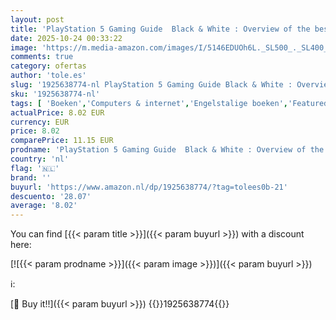 ```yaml
---
layout: post
title: 'PlayStation 5 Gaming Guide  Black & White : Overview of the best PS5 video games  hardware and accessories'
date: 2025-10-24 00:33:22
image: 'https://m.media-amazon.com/images/I/5146EDUOh6L._SL500_._SL400_.jpg'
comments: true
category: ofertas
author: 'tole.es'
slug: '1925638774-nl PlayStation 5 Gaming Guide Black & White : Overview of the...'
sku: '1925638774-nl'
tags: [ 'Boeken','Computers & internet','Engelstalige boeken','Featured Categories','Hobbys, kunstnijverheid & huis','Puzzels & spellen','Strategiegidsen videogames','Videogames & strategiegidsen','🇳🇱', ]
actualPrice: 8.02 EUR
currency: EUR
price: 8.02
comparePrice: 11.15 EUR
prodname: 'PlayStation 5 Gaming Guide  Black & White : Overview of the best PS5 video games  hardware and accessories'
country: 'nl'
flag: '🇳🇱'
brand: ''
buyurl: 'https://www.amazon.nl/dp/1925638774/?tag=tolees0b-21'
descuento: '28.07'
average: '8.02'
---
```


You can find [{{< param title >}}]({{< param buyurl >}}) with a discount here:

[![{{< param prodname >}}]({{< param image >}})]({{< param buyurl >}})

ℹ️:


[🛒 Buy it!!]({{< param buyurl >}})
{{<world>}}1925638774{{</world>}}
